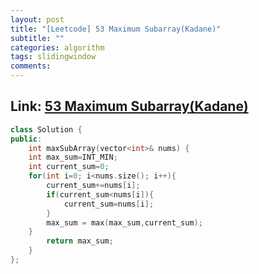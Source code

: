 ```yaml
---
layout: post
title: "[Leetcode] 53 Maximum Subarray(Kadane)"
subtitle: ""
categories: algorithm
tags: slidingwindow
comments:
---
```


## Link: [53 Maximum Subarray(Kadane)](https://leetcode.com/problems/maximum-subarray(kadane)/)

```cpp
class Solution {
public:
    int maxSubArray(vector<int>& nums) {
    int max_sum=INT_MIN;
    int current_sum=0;
    for(int i=0; i<nums.size(); i++){
        current_sum+=nums[i];
        if(current_sum<nums[i]){
            current_sum=nums[i];
        }
        max_sum = max(max_sum,current_sum);
    }
        return max_sum;
    }
};
```
